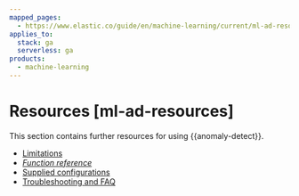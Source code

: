 ```yaml
---
mapped_pages:
  - https://www.elastic.co/guide/en/machine-learning/current/ml-ad-resources.html
applies_to:
  stack: ga
  serverless: ga
products:
  - machine-learning
---
```


# Resources [ml-ad-resources]

This section contains further resources for using {{anomaly-detect}}.

* [Limitations](ml-limitations.md)
* [*Function reference*](ml-functions.md)
* [Supplied configurations](ootb-ml-jobs.md)
* [Troubleshooting and FAQ](ml-ad-troubleshooting.md)
